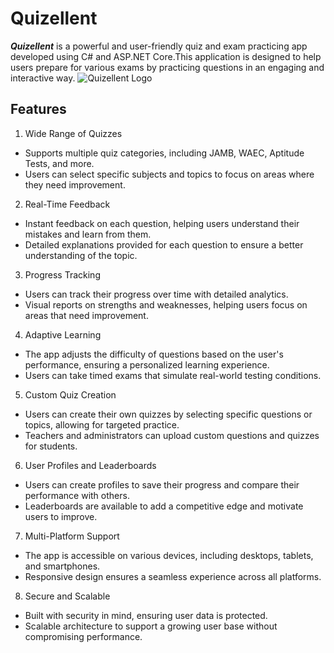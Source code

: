 # Quizellent
***Quizellent*** is a powerful and user-friendly quiz and exam practicing app developed using C# and ASP.NET Core.This application is designed to help users prepare for various exams by practicing questions in an engaging and interactive way.
![Quizellent Logo](https://drive.google.com/file/d/1e83ouWrWGoWyWmJ7ZcCDVqvpBy8QOKhp/view?usp=drive_link)

## Features

1. Wide Range of Quizzes
  - Supports multiple quiz categories, including JAMB, WAEC, Aptitude Tests, and more.
  - Users can select specific subjects and topics to focus on areas where they need improvement.
2. Real-Time Feedback
  - Instant feedback on each question, helping users understand their mistakes and learn from them.
  - Detailed explanations provided for each question to ensure a better understanding of the topic.
3.  Progress Tracking
  - Users can track their progress over time with detailed analytics.
  - Visual reports on strengths and weaknesses, helping users focus on areas that need improvement.
4. Adaptive Learning
  - The app adjusts the difficulty of questions based on the user's performance, ensuring a personalized learning experience.
  - Users can take timed exams that simulate real-world testing conditions.
5. Custom Quiz Creation
  - Users can create their own quizzes by selecting specific questions or topics, allowing for targeted practice.
  - Teachers and administrators can upload custom questions and quizzes for students.
6. User Profiles and Leaderboards
  - Users can create profiles to save their progress and compare their performance with others.
  - Leaderboards are available to add a competitive edge and motivate users to improve.
7. Multi-Platform Support
  - The app is accessible on various devices, including desktops, tablets, and smartphones.
  - Responsive design ensures a seamless experience across all platforms.
8. Secure and Scalable
  - Built with security in mind, ensuring user data is protected.
  - Scalable architecture to support a growing user base without compromising performance.
